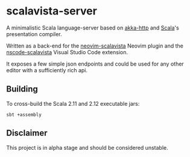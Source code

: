 # scalavista-server

A minimalistic Scala language-server based on [akka-http](https://github.com/akka/akka-http) and 
[Scala](https://github.com/scala/scala)'s presentation compiler. 

Written as a back-end for the [neovim-scalavista](https://github.com/buntec/neovim-scalavista) 
Neovim plugin and the [nscode-scalavista](https://github.com/buntec/vscode-scalavista) 
Visual Studio Code extension.

It exposes a few simple json endpoints and could be used for any other editor with a sufficiently rich api.

## Building

To cross-build the Scala 2.11 and 2.12 executable jars:
```
sbt +assembly 
```

## Disclaimer 

This project is in alpha stage and should be considered unstable. 
